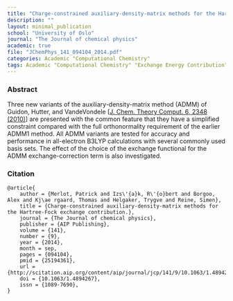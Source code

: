 ```yaml
---
title: "Charge-constrained auxiliary-density-matrix methods for the Hartree–Fock exchange contribution"
description: ""
layout: minimal_publication
school: "University of Oslo"
journal: "The Journal of chemical physics"
academic: true
file: "JChemPhys_141_094104_2014.pdf"
categories: Academic "Computational Chemistry"
tags: Academic "Computational Chemistry" "Exchange Energy Contribution"
---
```



### Abstract

Three new variants of the auxiliary-density-matrix method (ADMM) of Guidon, Hutter, and VandeVondele [[J. Chem. Theory Comput. 6, 2348 (2010)](http://pubs.acs.org/doi/abs/10.1021/ct1002225)] are presented with the common feature that they have a simplified constraint compared with the full orthonormality requirement of the earlier ADMM1 method. All ADMM variants are tested for accuracy and performance in all-electron B3LYP calculations with several commonly used basis sets. The effect of the choice of the exchange functional for the ADMM exchange-correction term is also investigated.

### Citation

    @article{
        author = {Merlot, Patrick and Izs\'{a}k, R\'{o}bert and Borgoo, Alex and Kj\ae rgaard, Thomas and Helgaker, Trygve and Reine, Simen},
        title = {Charge-constrained auxiliary-density-matrix methods for the Hartree-Fock exchange contribution.},
        journal = {The Journal of chemical physics},
        publisher = {AIP Publishing},
        volume = {141},
        number = {9},
        year = {2014},
        month = sep,
        pages = {094104},
        pmid = {25194361},
        url = {http://scitation.aip.org/content/aip/journal/jcp/141/9/10.1063/1.4894267},
        doi = {10.1063/1.4894267},
        issn = {1089-7690},
    }

